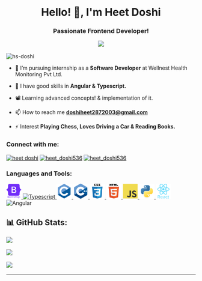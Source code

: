 <p align="center">
  
<!-- <img aligh="center" alt="Coding" width="880" height="600" align="center" src="https://images.unsplash.com/photo-1510915228340-29c85a43dcfe?q=80&w=1470&auto=format&fit=crop&ixlib=rb-4.0.3&ixid=M3wxMjA3fDB8MHxwaG90by1wYWdlfHx8fGVufDB8fHx8fA%3D%3D" > -->
</p>

<!-- https://images.unsplash.com/photo-1499951360447-b19be8fe80f5?q=80&w=1470&auto=format&fit=crop&ixlib=rb-4.0.3&ixid=M3wxMjA3fDB8MHxwaG90by1wYWdlfHx8fGVufDB8fHx8fA%3D%3D -->
<h1 align="center">Hello! 👋, I'm Heet Doshi</h1>
<h3 align="center">Passionate Frontend Developer!</h3>
<p align="center" width="400">
<img  src="https://images.unsplash.com/photo-1587620962725-abab7fe55159?q=80&w=1000&auto=format&fit=crop&ixlib=rb-4.0.3&ixid=M3wxMjA3fDB8MHxzZWFyY2h8Mnx8cHJvZ3JhbW1pbmd8ZW58MHx8MHx8fDA%3D"/></p>
<p align="left"> <img src="https://komarev.com/ghpvc/?username=hs-doshi&label=Profile%20views&color=0e75b6&style=flat" alt="hs-doshi" /> </p>

- 🔭 I’m pursuing internship as a **Software Developer** at Wellnest Health Monitoring Pvt Ltd.

- 🌱 I have good skills in **Angular & Typescript.**
- 📽️ Learning advanced concepts! & implementation of it.
  
- 📫 How to reach me **doshiheet2872003@gmail.com**

- ⚡ Interest **Playing Chess, Loves Driving a Car & Reading Books.**

<h3 align="left">Connect with me:</h3>
<p align="left">
<a href="https://www.linkedin.com/in/heet-doshi-1b260b207/" target="blank"><img align="center" src="https://raw.githubusercontent.com/rahuldkjain/github-profile-readme-generator/master/src/images/icons/Social/linked-in-alt.svg" alt="heet doshi" height="30" width="40" /></a>
<a href="https://www.instagram.com/heet_doshi536/" target="blank"><img align="center" src="https://raw.githubusercontent.com/rahuldkjain/github-profile-readme-generator/master/src/images/icons/Social/instagram.svg" alt="heet_doshi536" height="30" width="40" /></a>
<a href="https://www.twitter.com/HeetDoshi8" target="blank"><img align="center" src="https://raw.githubusercontent.com/rahuldkjain/github-profile-readme-generator/master/src/images/icons/Social/instagram.svg" alt="heet_doshi536" height="30" width="40" /></a>
  
</p>

<h3 align="left">Languages and Tools:</h3>
<p align="left"> <a href="https://getbootstrap.com" target="_blank" rel="noreferrer"> <img src="https://raw.githubusercontent.com/devicons/devicon/master/icons/bootstrap/bootstrap-plain-wordmark.svg" alt="bootstrap" width="40" height="40"/> </a> <a href="https://www.cprogramming.com/" target="_blank" rel="noreferrer"> 


  <img src="https://upload.wikimedia.org/wikipedia/commons/thumb/4/4c/Typescript_logo_2020.svg/480px-Typescript_logo_2020.svg.png" alt="Typescript" width="40" height="40"/>
  <img src="https://raw.githubusercontent.com/devicons/devicon/master/icons/c/c-original.svg" alt="c" width="40" height="40"/> </a> <a href="https://www.w3schools.com/cpp/" target="_blank" rel="noreferrer">  
  <img src="https://raw.githubusercontent.com/devicons/devicon/master/icons/cplusplus/cplusplus-original.svg" alt="cplusplus" width="40" height="40"/> </a> <a href="https://www.w3schools.com/css/" target="_blank" rel="noreferrer">  
  <img src="https://raw.githubusercontent.com/devicons/devicon/master/icons/css3/css3-original-wordmark.svg" alt="css3" width="40" height="40"/> </a> <a href="https://www.w3.org/html/" target="_blank" rel="noreferrer"> 
    <img src="https://raw.githubusercontent.com/devicons/devicon/master/icons/html5/html5-original-wordmark.svg" alt="html5" width="40" height="40"/> </a>
    <a href="https://developer.mozilla.org/en-US/docs/Web/JavaScript" target="_blank" rel="noreferrer"> 
  <img src="https://raw.githubusercontent.com/devicons/devicon/master/icons/javascript/javascript-original.svg" alt="javascript" width="40" height="40"/> 
  </a> 
  <a href="https://www.python.org" target="_blank" rel="noreferrer"> 
  <img src="https://raw.githubusercontent.com/devicons/devicon/master/icons/python/python-original.svg" alt="python" width="40" height="40"/> 
  </a> 
  <a href="https://reactjs.org/" target="_blank" rel="noreferrer">
  <img src="https://raw.githubusercontent.com/devicons/devicon/master/icons/react/react-original-wordmark.svg" alt="react" width="40" height="40"/> 
  </a>
<img src="https://angular.io/assets/images/logos/angularjs/AngularJS-Shield.svg" alt="Angular" width="40" height="40"/> </a> </p>
</p>




## 📊 GitHub Stats:
  
![](https://github-readme-stats.vercel.app/api?username=hs-doshi&theme=tokyonight&hide_border=false&include_all_commits=false&count_private=true)<br/>
  
![](https://github-readme-streak-stats.herokuapp.com/?user=hs-doshi&theme=tokyonight&hide_border=false)<br/>
  
![](https://github-readme-stats.vercel.app/api/top-langs/?username=hs-doshi&theme=tokyonight&hide_border=false&include_all_commits=false&count_private=true&layout=compact)

---
